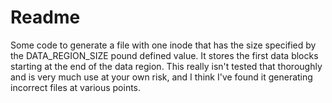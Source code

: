 # Readme

Some code to generate a file with one inode that has the size specified by the DATA_REGION_SIZE pound defined value.
It stores the first data blocks starting at the end of the data region.  This really isn't tested that thoroughly and is very much use 
at your own risk, and I think I've found it generating incorrect files at various points.  

